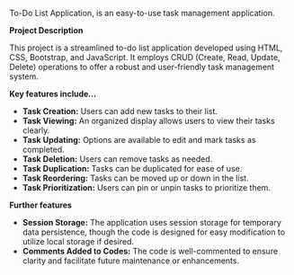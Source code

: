 
To-Do List Application, is an easy-to-use task management application.


**Project Description**

This project is a streamlined to-do list application developed using HTML, CSS, Bootstrap, and JavaScript. 
It employs CRUD (Create, Read, Update, Delete) operations to offer a robust and user-friendly task management system.

**Key features include...**

- **Task Creation:** Users can add new tasks to their list.
- **Task Viewing:** An organized display allows users to view their tasks clearly.
- **Task Updating:** Options are available to edit and mark tasks as completed.
- **Task Deletion:** Users can remove tasks as needed.
- **Task Duplication:** Tasks can be duplicated for ease of use.
- **Task Reordering:** Tasks can be moved up or down in the list.
- **Task Prioritization:** Users can pin or unpin tasks to prioritize them.
  
**Further features**
- **Session Storage:** The application uses session storage for temporary data persistence, though the code is designed for easy modification to utilize local storage if desired.
- **Comments Added to Codes:** The code is well-commented to ensure clarity and facilitate future maintenance or enhancements.
